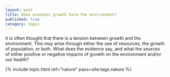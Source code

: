 ```yaml
---
layout: post
title: Does economic growth harm the environment?
published: true
category: topic
---
```


It is often thought that there is a tension between growth and the environment. This may arise through either the use of resources, the growth of population, or both. What does the evidence say, and what the sources of either positive or negative impacts of growth on the environment and/or our health?

{% include topic.html ref="nature" pass=site.tags.nature %}

